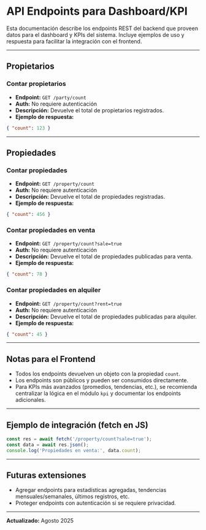 # API Endpoints para Dashboard/KPI

Esta documentación describe los endpoints REST del backend que proveen datos para el dashboard y KPIs del sistema. Incluye ejemplos de uso y respuesta para facilitar la integración con el frontend.

---

## Propietarios

### Contar propietarios

- **Endpoint:** `GET /party/count`
- **Auth:** No requiere autenticación
- **Descripción:** Devuelve el total de propietarios registrados.
- **Ejemplo de respuesta:**

```json
{ "count": 123 }
```

---

## Propiedades

### Contar propiedades

- **Endpoint:** `GET /property/count`
- **Auth:** No requiere autenticación
- **Descripción:** Devuelve el total de propiedades registradas.
- **Ejemplo de respuesta:**

```json
{ "count": 456 }
```

### Contar propiedades en venta

- **Endpoint:** `GET /property/count?sale=true`
- **Auth:** No requiere autenticación
- **Descripción:** Devuelve el total de propiedades publicadas para venta.
- **Ejemplo de respuesta:**

```json
{ "count": 78 }
```

### Contar propiedades en alquiler

- **Endpoint:** `GET /property/count?rent=true`
- **Auth:** No requiere autenticación
- **Descripción:** Devuelve el total de propiedades publicadas para alquiler.
- **Ejemplo de respuesta:**

```json
{ "count": 45 }
```

---

## Notas para el Frontend

- Todos los endpoints devuelven un objeto con la propiedad `count`.
- Los endpoints son públicos y pueden ser consumidos directamente.
- Para KPIs más avanzados (promedios, tendencias, etc.), se recomienda centralizar la lógica en el módulo `kpi` y documentar los endpoints adicionales.

---

## Ejemplo de integración (fetch en JS)

```js
const res = await fetch('/property/count?sale=true');
const data = await res.json();
console.log('Propiedades en venta:', data.count);
```

---

## Futuras extensiones

- Agregar endpoints para estadísticas agregadas, tendencias mensuales/semanales, últimos registros, etc.
- Proteger endpoints con autenticación si se requiere privacidad.

---

**Actualizado:** Agosto 2025
